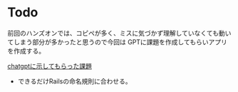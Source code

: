 # Todo
前回のハンズオンでは、コピペが多く、ミスに気づかず理解していなくても動いてしまう部分が多かったと思うので今回は
GPTに課題を作成してもらいアプリを作成する。

<a href=https://chat.openai.com/share/fa9c0b75-aa72-4c02-bcbf-c21a81f75888>chatgptに示してもらった課題</a>

- できるだけRailsの命名規則に合わせる。

